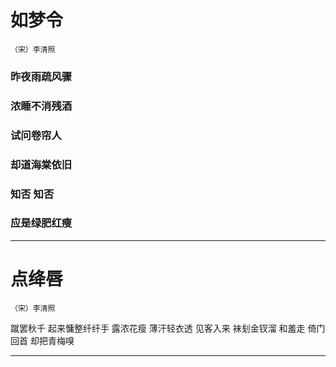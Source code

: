 # 如梦令

    （宋）李清照

### 昨夜雨疏风骤
### 浓睡不消残酒
### 试问卷帘人
### 却道海棠依旧
### 知否 知否
### 应是绿肥红瘦

---

# 点绛唇

    （宋）李清照

  蹴罢秋千 起来慵整纤纤手 露浓花瘦 薄汗轻衣透
  见客入来 袜刬金钗溜 和羞走 倚门回首 却把青梅嗅

---
